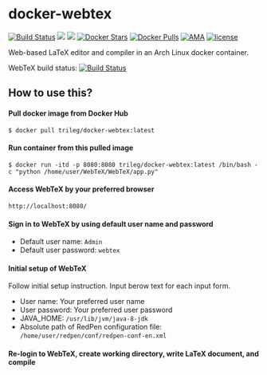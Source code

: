 # docker-webtex
[![Build Status](https://travis-ci.org/trileg/docker-webtex.svg?branch=master)](https://travis-ci.org/trileg/docker-webtex)
[![](https://images.microbadger.com/badges/image/trileg/docker-webtex.svg)](http://microbadger.com/images/trileg/docker-webtex "Get your own image badge on microbadger.com")
[![](https://images.microbadger.com/badges/version/trileg/docker-webtex.svg)](http://microbadger.com/images/trileg/docker-webtex "Get your own version badge on microbadger.com")
[![Docker Stars](https://img.shields.io/docker/stars/trileg/docker-webtex.svg?maxAge=3600)](https://hub.docker.com/r/trileg/docker-webtex/)
[![Docker Pulls](https://img.shields.io/docker/pulls/trileg/docker-webtex.svg?maxAge=3600)](https://hub.docker.com/r/trileg/docker-webtex/)
[![AMA](https://img.shields.io/badge/ask%20me-anything-0e7fc0.svg)](https://github.com/trileg/ama)
[![license](https://img.shields.io/github/license/trileg/docker-webtex.svg?maxAge=2592000)](LICENSE)

Web-based LaTeX editor and compiler in an Arch Linux docker container.

WebTeX build status: [![Build Status](https://travis-ci.org/trileg/WebTeX.svg?branch=master)](https://travis-ci.org/trileg/WebTeX)

## How to use this?
#### Pull docker image from Docker Hub
```
$ docker pull trileg/docker-webtex:latest
```

#### Run container from this pulled image
```
$ docker run -itd -p 8080:8080 trileg/docker-webtex:latest /bin/bash -c "python /home/user/WebTeX/WebTeX/app.py"
```

#### Access WebTeX by your preferred browser
```
http://localhost:8080/
```

#### Sign in to WebTeX by using default user name and password
- Default user name: `Admin`
- Default user password: `webtex`

#### Initial setup of WebTeX
Follow initial setup instruction. Input berow text for each input form.
- User name: Your preferred user name
- User password: Your preferred user password
- JAVA_HOME: `/usr/lib/jvm/java-8-jdk`
- Absolute path of RedPen configuration file: `/home/user/redpen/conf/redpen-conf-en.xml`

#### Re-login to WebTeX, create working directory, write LaTeX document, and compile

